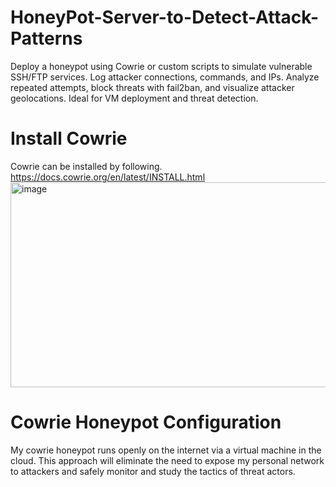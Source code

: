 # HoneyPot-Server-to-Detect-Attack-Patterns
Deploy a honeypot using Cowrie or custom scripts to simulate vulnerable SSH/FTP services. Log attacker connections, commands, and IPs. Analyze repeated attempts, block threats with fail2ban, and visualize attacker geolocations. Ideal for VM deployment and threat detection.

# Install Cowrie
Cowrie can be installed by following. https://docs.cowrie.org/en/latest/INSTALL.html
<img width="1283" height="328" alt="image" src="https://github.com/user-attachments/assets/bc076db1-c4e3-4914-a3f1-98e3a65d0294" />


# Cowrie Honeypot Configuration
My cowrie honeypot runs openly on the internet via a virtual machine in the cloud. This approach will eliminate the need to expose my personal network to attackers and safely monitor and study the tactics of threat actors. 

# 
